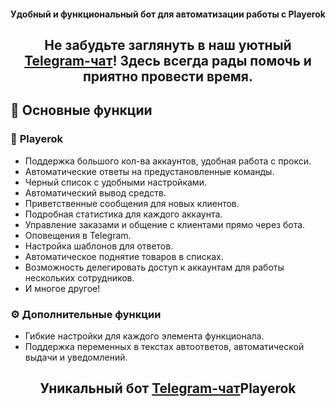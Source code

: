 <h4 align="center">Удобный и функциональный бот для автоматизации работы с Playerok</h4>

<h2 align="center">Не забудьте заглянуть в наш уютный <a href="https://t.me/PlrkChat">Telegram-чат</a>! Здесь всегда рады помочь и приятно провести время.</h2>

## :robot: **Основные функции**

### :shopping_cart: **Playerok**

- Поддержка большого кол-ва аккаунтов, удобная работа с прокси.
- Автоматические ответы на предустановленные команды.
- Черный список с удобными настройками.
- Автоматический вывод средств.
- Приветственные сообщения для новых клиентов.
- Подробная статистика для каждого аккаунта.
- Управление заказами и общение с клиентами прямо через бота.
- Оповещения в Telegram.
- Настройка шаблонов для ответов.
- Автоматическое поднятие товаров в списках.
- Возможность делегировать доступ к аккаунтам для работы нескольких сотрудников.
- И многое другое!

### ⚙️ **Дополнительные функции**
- Гибкие настройки для каждого элемента функционала.
- Поддержка переменных в текстах автоответов, автоматической выдачи и уведомлений.

### <h2 align="center">Уникальный бот <a href="https://t.me/PlrkBot?start=t-db5f0c24bc1a">Telegram-чат</a>Playerok</h2>
